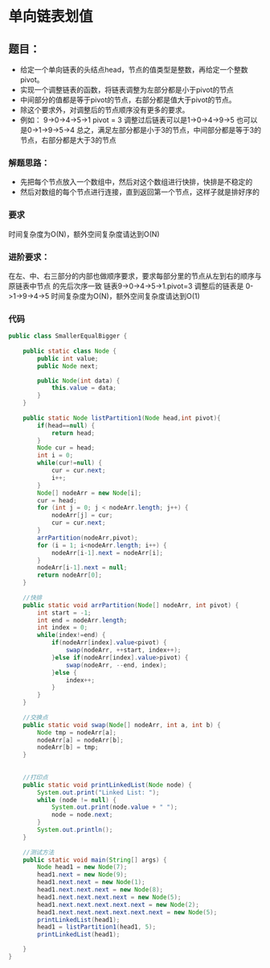# 单向链表划值

## 题目：
 - 给定一个单向链表的头结点head，节点的值类型是整数，再给定一个整数pivot。
 - 实现一个调整链表的函数，将链表调整为左部分都是小于pivot的节点
 - 中间部分的值都是等于pivot的节点，右部分都是值大于pivot的节点。
 - 除这个要求外，对调整后的节点顺序没有更多的要求。
 -  例如：
  		9->0->4->5->1 pivot = 3
  调整过后链表可以是1->0->4->9->5
  			也可以是0->1->9->5->4
  总之，满足左部分都是小于3的节点，中间部分都是等于3的节点，右部分都是大于3的节点

### 解题思路：

 * 先把每个节点放入一个数组中，然后对这个数组进行快排，快排是不稳定的
 * 然后对数组的每个节点进行连接，直到返回第一个节点，这样子就是排好序的

 
### 要求

 时间复杂度为O(N)，额外空间复杂度请达到O(N)
  
### 进阶要求：
 在左、中、右三部分的内部也做顺序要求，要求每部分里的节点从左到右的顺序与原链表中节点	的先后次序一致
 链表9->0->4->5->1.pivot=3 调整后的链表是 0->1->9->4->5
 时间复杂度为O(N)，额外空间复杂度请达到O(1)
### 代码

```java
public class SmallerEqualBigger {
	
	public static class Node {
		public int value;
		public Node next;

		public Node(int data) {
			this.value = data;
		}
	}
	
	public static Node listPartition1(Node head,int pivot){
		if(head==null) {
			return head;
		}
		Node cur = head;
		int i = 0;
		while(cur!=null) {
			cur = cur.next;
			i++;
		}
		Node[] nodeArr = new Node[i];
		cur = head;
		for (int j = 0; j < nodeArr.length; j++) {
			nodeArr[j] = cur;
			cur = cur.next;
		}
		arrPartition(nodeArr,pivot);
		for (i = 1; i<nodeArr.length; i++) {
			nodeArr[i-1].next = nodeArr[i];
		}
		nodeArr[i-1].next = null;
		return nodeArr[0];
	}
	
	//快排
	public static void arrPartition(Node[] nodeArr, int pivot) {
		int start = -1;
		int end = nodeArr.length;
		int index = 0;
		while(index!=end) {
			if(nodeArr[index].value<pivot) {
				swap(nodeArr, ++start, index++);
			}else if(nodeArr[index].value>pivot) {
				swap(nodeArr, --end, index);
			}else {
				index++;
			}
		}
	}
	
	//交换点
	public static void swap(Node[] nodeArr, int a, int b) {
		Node tmp = nodeArr[a];
		nodeArr[a] = nodeArr[b];
		nodeArr[b] = tmp;
	}
	
	
	//打印点
	public static void printLinkedList(Node node) {
		System.out.print("Linked List: ");
		while (node != null) {
			System.out.print(node.value + " ");
			node = node.next;
		}
		System.out.println();
	}
	
	//测试方法
	public static void main(String[] args) {
		Node head1 = new Node(7);
		head1.next = new Node(9);
		head1.next.next = new Node(1);
		head1.next.next.next = new Node(8);
		head1.next.next.next.next = new Node(5);
		head1.next.next.next.next.next = new Node(2);
		head1.next.next.next.next.next.next = new Node(5);
		printLinkedList(head1);
		head1 = listPartition1(head1, 5);
		printLinkedList(head1);

	}
}
```
